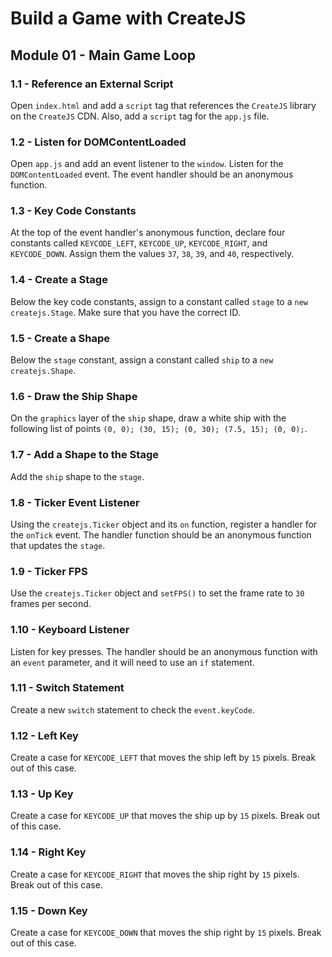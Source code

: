 # Build a Game with CreateJS

## Module 01 - Main Game Loop

### 1.1 - Reference an External Script
Open `index.html` and add a `script` tag that references the `CreateJS` library on the `CreateJS` CDN. Also, add a `script` tag for the `app.js` file.

### 1.2 - Listen for DOMContentLoaded
Open `app.js` and add an event listener to the `window`. Listen for the `DOMContentLoaded` event. The event handler should be an anonymous function.

### 1.3 - Key Code Constants
At the top of the event handler's anonymous function, declare four constants called `KEYCODE_LEFT`, `KEYCODE_UP`, `KEYCODE_RIGHT`, and `KEYCODE_DOWN`. Assign them the values `37`, `38`, `39`, and `40`, respectively.

### 1.4 - Create a Stage
Below the key code constants, assign to a constant called `stage` to a `new createjs.Stage`. Make sure that you have the correct ID.

### 1.5 - Create a Shape
Below the `stage` constant, assign a constant called `ship` to a `new createjs.Shape`.

### 1.6 - Draw the Ship Shape
On the `graphics` layer of the `ship` shape, draw a white ship with the following list of points `(0, 0); (30, 15); (0, 30); (7.5, 15); (0, 0);`.

### 1.7 - Add a Shape to the Stage
Add the `ship` shape to the `stage`.

### 1.8 - Ticker Event Listener
Using the `createjs.Ticker` object and its `on` function, register a handler for the `onTick` event. The handler function should be an anonymous function that updates the `stage`.

### 1.9 - Ticker FPS
Use the `createjs.Ticker` object and `setFPS()` to set the frame rate to `30` frames per second.

### 1.10 - Keyboard Listener
Listen for key presses. The handler should be an anonymous function with an `event` parameter, and it will need to use an `if` statement.

### 1.11 - Switch Statement
Create a new `switch` statement to check the `event.keyCode`.

### 1.12 - Left Key
Create a case for `KEYCODE_LEFT` that moves the ship left by `15` pixels. Break out of this case.

### 1.13 - Up Key
Create a case for `KEYCODE_UP` that moves the ship up by `15` pixels. Break out of this case.

### 1.14 - Right Key
Create a case for `KEYCODE_RIGHT` that moves the ship right by `15` pixels. Break out of this case.

### 1.15 - Down Key
Create a case for `KEYCODE_DOWN` that moves the ship right by `15` pixels. Break out of this case.

